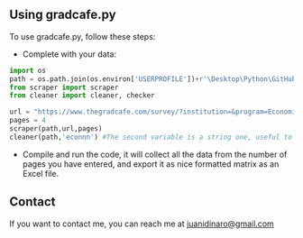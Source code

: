 ## Using gradcafe.py

To use gradcafe.py, follow these steps:

* Complete with your data:

```python
import os
path = os.path.join(os.environ['USERPROFILE'])+r'\Desktop\Python\GitHub'  #set your path
from scraper import scraper
from cleaner import cleaner, checker  

url = "https://www.thegradcafe.com/survey/?institution=&program=Economics&degree=PhD&page=" #set the gradcafe url to scrape (i.e. program and degree)
pages = 4
scraper(path,url,pages)
cleaner(path,'econnn') #The second variable is a string one, useful to identify the data of the program you are scraping.
```

* Compile and run the code, it will collect all the data from the number of pages you have entered, and export it as nice formatted matrix as an Excel file.

## Contact
If you want to contact me, you can reach me at juanidinaro@gmail.com
